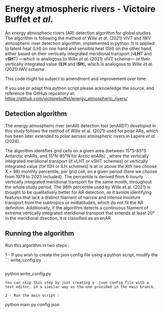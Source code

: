 # Energy atmospheric rivers - Victoire Buffet *et al.*
An energy atmospheric rivers (AR) detection algorithm for global studies. The algorithm is following the method of Wille *et al.* (2021) vIVT and IWV atmospheric river detection algorithm, implemented in python. It is applied to latent heat (LH) on one hand and sensible heat (SH) on the other hand, either based on their vertically integrated meridional transport (v**LH**T and v**SH**T) —which is analogous to Wille *et al.* (2021) vIVT scheme— or their vertically integrated value (I**LH** and I**SH**), which is analogous to Wille *et al.* (2021) IWV scheme. 

This code might be subject to amendment and improvement over time.

If you use or adapt this python script please acknowledge the source, and reference the GitHub repository at:
https://github.com/victoirebuffet/energy_atmospheric_rivers/

## Detection algorithm

The energy atmospheric river (enAR) detection tool (enARDT) developed in this study follows the method of Wille et al. (2021) used for polar ARs, which has been later extended to polar aerosol atmospheric rivers in Lapere *et al.* (2024).

The algorithm identifies grid cells on a given area (between 15°S-85°S Antarctic enARs, and 15°N-85°N for Arctic enARs) , where the vertically integrated meridional transport (if vLHT or vSHT schemes) or vertically integrated value (for ISH or ILH schemes) is at or above the Xth (we choose X = 98) monthly percentile, per grid cell, on a given period (here we choose from 1979 to 2023 included). The percentile is derived from 6-hourly vertically integrated meridional transport for the same month, throughout the whole study period. The 98th percentile used by Wille et al. (2021) is thought to be qualitatively better for AR detection, as it avoids identifying features that lack a distinct filament of narrow and intense moisture transport from the subtropics or midlatitudes, which do not fit the AR definition. Additionally, if the algorithm detects a continuous filament of extreme vertically integrated meridional transport that extends at least 20°  in the meridional direction, it is classified as an enAR. 



## Running the algorithm

Run this algorithm in two steps : 

1 - If you wish to create the json config file using a python script, modify the ```
 write_config.py
``` script according to your needs  and then execute this : 
```
python write_config.py
```
You can skip this step by just creating a .json config file with a text editor, in a similar way as the one provided in the main branch.

2 - Run the main script :
```
 python main.py config.json
```
